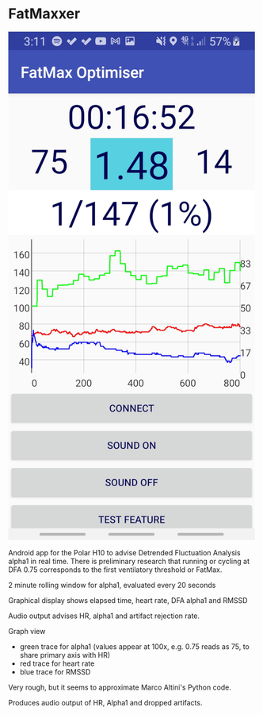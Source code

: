 # FatMaxxer

![Screenshot](https://raw.githubusercontent.com/IanPeake/FatMaxxer/main/Screenshot_20210606-151127_FatMax%20Optimiser_downscale.jpg)

Android app for the Polar H10 to advise Detrended Fluctuation Analysis alpha1 in real time.
There is preliminary research that running or cycling at DFA 0.75 corresponds to the first ventilatory threshold or FatMax.

2 minute rolling window for alpha1, evaluated every 20 seconds

Graphical display shows elapsed time, heart rate, DFA alpha1 and RMSSD

Audio output advises HR, alpha1 and artifact rejection rate.

Graph view
- green trace for alpha1 (values appear at 100x, e.g. 0.75 reads as 75, to share primary axis with HR)
- red trace for heart rate
- blue trace for RMSSD

Very rough, but it seems to approximate Marco Altini's Python code.

Produces audio output of HR, Alpha1 and dropped artifacts.

